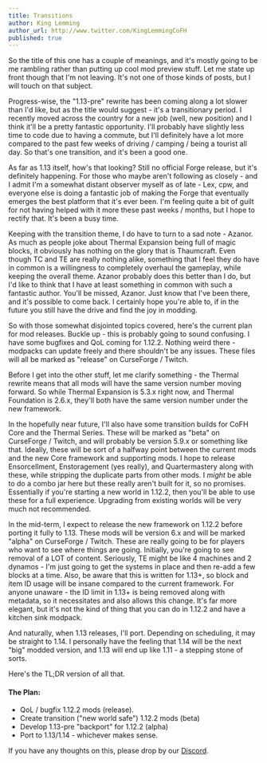 ```yaml
---
title: Transitions
author: King Lemming
author_url: http://www.twitter.com/KingLemmingCoFH
published: true
---
```


So the title of this one has a couple of meanings, and it's mostly going to be
me rambling rather than putting up cool mod preview stuff. Let me state up front
though that I'm not leaving. It's not one of those kinds of posts, but I will
touch on that subject.

Progress-wise, the "1.13-pre" rewrite has been coming along a lot slower than
I'd like, but as the title would suggest - it's a transitionary period. I
recently moved across the country for a new job (well, new position) and I think
it'll be a pretty fantastic opportunity. I'll probably have slightly less time
to code due to having a commute, but I'll definitely have a lot more compared to
the past few weeks of driving / camping / being a tourist all day. So that's one
transition, and it's been a good one.

As far as 1.13 itself, how's that looking? Still no official Forge release, but
it's definitely happening. For those who maybe aren't following as closely - and
I admit I'm a somewhat distant observer myself as of late - Lex, cpw, and
everyone else is doing a fantastic job of making the Forge that eventually
emerges the best platform that it's ever been. I'm feeling quite a bit of guilt
for not having helped with it more these past weeks / months, but I hope to
rectify that. It's been a busy time.

Keeping with the transition theme, I do have to turn to a sad note - Azanor. As
much as people joke about Thermal Expansion being full of magic blocks, it
obviously has nothing on the glory that is Thaumcraft. Even though TC and TE are
really nothing alike, something that I feel they do have in common is a
willingness to completely overhaul the gameplay, while keeping the overall
theme. Azanor probably does this better than I do, but I'd like to think that I
have at least something in common with such a fantastic author. You'll be
missed, Azanor. Just know that I've been there, and it's possible to come back.
I certainly hope you're able to, if in the future you still have the drive and
find the joy in modding.

So with those somewhat disjointed topics covered, here's the current plan for
mod releases. Buckle up - this is probably going to sound confusing. I have some
bugfixes and QoL coming for 1.12.2. Nothing weird there - modpacks can update
freely and there shouldn't be any issues. These files will all be marked as
"release" on CurseForge / Twitch.

Before I get into the other stuff, let me clarify something - the Thermal
rewrite means that all mods will have the same version number moving forward. So
while Thermal Expansion is 5.3.x right now, and Thermal Foundation is 2.6.x,
they'll both have the same version number under the new framework.

In the hopefully near future, I'll also have some transition builds for CoFH
Core and the Thermal Series. These will be marked as "beta" on CurseForge /
Twitch, and will probably be version 5.9.x or something like that. Ideally,
these will be sort of a halfway point between the current mods and the new Core
framework and supporting mods. I hope to release Ensorcellment, Enstoragement
(yes really), and Quartermastery along with these, while stripping the duplicate
parts from other mods. I *might* be able to do a combo jar here but these really
aren't built for it, so no promises. Essentially if you're starting a new world
in 1.12.2, then you'll be able to use these for a full experience. Upgrading
from existing worlds will be very much not recommended.

In the mid-term, I expect to release the new framework on 1.12.2 before porting
it fully to 1.13. These mods will be version 6.x and will be marked "alpha" on
CurseForge / Twitch. These are really going to be for players who want to see
where things are going. Initially, you're going to see removal of a LOT of
content. Seriously, TE might be like 4 machines and 2 dynamos - I'm just going
to get the systems in place and then re-add a few blocks at a time. Also, be
aware that this is written for 1.13+, so block and item ID usage will be insane
compared to the current framework. For anyone unaware - the ID limit in 1.13+ is
being removed along with metadata, so it necessitates and also allows this
change. It's far more elegant, but it's not the kind of thing that you can do in
1.12.2 and have a kitchen sink modpack.

And naturally, when 1.13 releases, I'll port. Depending on scheduling, it may be
straight to 1.14. I personally have the feeling that 1.14 will be the next "big"
modded version, and 1.13 will end up like 1.11 - a stepping stone of sorts.

Here's the TL;DR version of all that.

#### The Plan:
- QoL / bugfix 1.12.2 mods (release).
- Create transition ("new world safe") 1.12.2 mods (beta)
- Develop 1.13-pre "backport" for 1.12.2 (alpha)
- Port to 1.13/1.14 - whichever makes sense.

If you have any thoughts on this, please drop by our
[Discord](https://discordapp.com/invite/uRKrnbH).
